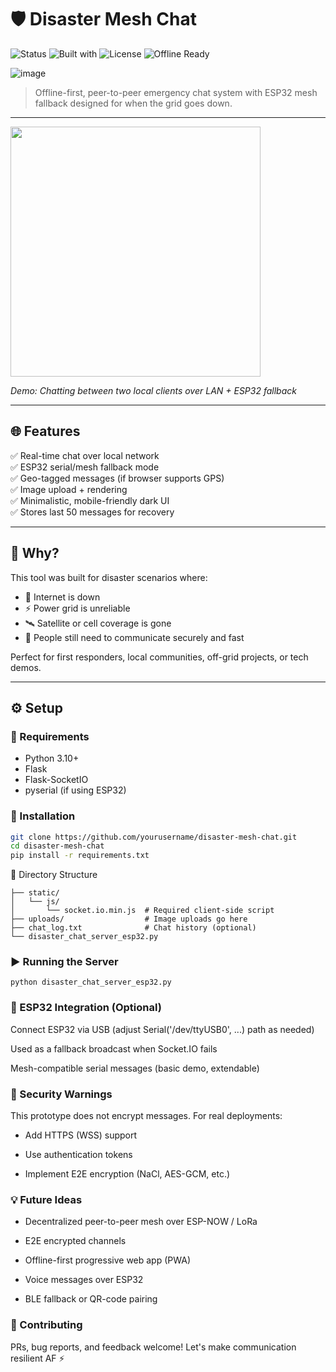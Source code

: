 # 🛡️ Disaster Mesh Chat

![Status](https://img.shields.io/badge/status-alpha-blueviolet)
![Built with](https://img.shields.io/badge/Python-3.10+-yellow?logo=python)
![License](https://img.shields.io/badge/license-MIT-green)
![Offline Ready](https://img.shields.io/badge/offline-mesh--compatible-critical)

![image](https://github.com/user-attachments/assets/7b27496f-40ef-473f-99e9-915dd43b9bb8)


> Offline-first, peer-to-peer emergency chat system with ESP32 mesh fallback  designed for when the grid goes down.

---


<img src="https://github.com/user-attachments/assets/34702c26-25b8-4468-a75f-cfb9195c8979" width="400"/>

*Demo: Chatting between two local clients over LAN + ESP32 fallback*

---

## 🌐 Features

✅ Real-time chat over local network  
✅ ESP32 serial/mesh fallback mode  
✅ Geo-tagged messages (if browser supports GPS)  
✅ Image upload + rendering  
✅ Minimalistic, mobile-friendly dark UI  
✅ Stores last 50 messages for recovery  

---

## 🧠 Why?

This tool was built for disaster scenarios where:

- 📡 Internet is down
- ⚡ Power grid is unreliable
- 🛰️ Satellite or cell coverage is gone
- 👥 People still need to communicate securely and fast

Perfect for first responders, local communities, off-grid projects, or tech demos.

---

## ⚙️ Setup

### 🔧 Requirements

- Python 3.10+
- Flask
- Flask-SocketIO
- pyserial (if using ESP32)

### 💾 Installation

```bash
git clone https://github.com/yourusername/disaster-mesh-chat.git
cd disaster-mesh-chat
pip install -r requirements.txt
```

📁 Directory Structure
```
├── static/
│   └── js/
│       └── socket.io.min.js  # Required client-side script
├── uploads/                  # Image uploads go here
├── chat_log.txt              # Chat history (optional)
└── disaster_chat_server_esp32.py
```

### ▶️ Running the Server
```
python disaster_chat_server_esp32.py
```

### 🔌 ESP32 Integration (Optional)
Connect ESP32 via USB (adjust Serial('/dev/ttyUSB0', ...) path as needed)

Used as a fallback broadcast when Socket.IO fails

Mesh-compatible serial messages (basic demo, extendable)

### 🔐 Security Warnings
This prototype does not encrypt messages. For real deployments:

- Add HTTPS (WSS) support

- Use authentication tokens

- Implement E2E encryption (NaCl, AES-GCM, etc.)

### 💡 Future Ideas
- Decentralized peer-to-peer mesh over ESP-NOW / LoRa

- E2E encrypted channels

- Offline-first progressive web app (PWA)

- Voice messages over ESP32

- BLE fallback or QR-code pairing

### 🤝 Contributing
PRs, bug reports, and feedback welcome!
Let's make communication resilient AF ⚡
